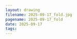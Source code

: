 ```yaml
---
layout: drawing
filename: 2025-09-17_fold.jpg
pagename: 2025-09-17_fold
date: 2025-09-17
tags:
---
```

